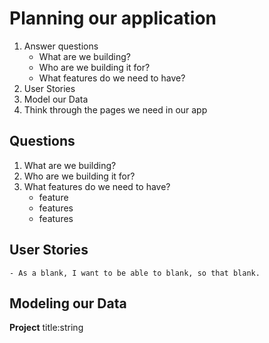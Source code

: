 # Planning our application

1. Answer questions
	- What are we building?
	- Who are we building it for?
	- What features do we need to have?
2. User Stories
3. Model our Data
4. Think through the pages we need in our app

## Questions

1. What are we building?
2. Who are we building it for? 
3. What features do we need to have?
	- feature
	- features
	- features

## User Stories

	- As a blank, I want to be able to blank, so that blank.

## Modeling our Data

**Project**
title:string

	

